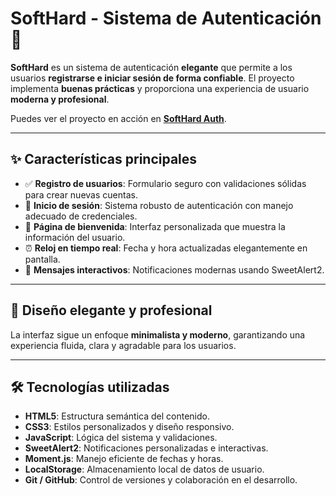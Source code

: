 # SoftHard - Sistema de Autenticación 🔐

**SoftHard** es un sistema de autenticación **elegante** que permite a los usuarios **registrarse e iniciar sesión de forma confiable**. El proyecto implementa **buenas prácticas** y proporciona una experiencia de usuario **moderna y profesional**.

Puedes ver el proyecto en acción en **[SoftHard Auth](https://fkz14.github.io/SoftHard-Auth/)**.

---

## ✨ Características principales

- ✅ **Registro de usuarios**: Formulario seguro con validaciones sólidas para crear nuevas cuentas.
- 🔐 **Inicio de sesión**: Sistema robusto de autenticación con manejo adecuado de credenciales.
- 👋 **Página de bienvenida**: Interfaz personalizada que muestra la información del usuario.
- ⏰ **Reloj en tiempo real**: Fecha y hora actualizadas elegantemente en pantalla.
- 💬 **Mensajes interactivos**: Notificaciones modernas usando SweetAlert2.

---

## 🌟 Diseño elegante y profesional

La interfaz sigue un enfoque **minimalista y moderno**, garantizando una experiencia fluida, clara y agradable para los usuarios.

---

## 🛠️ Tecnologías utilizadas

- **HTML5**: Estructura semántica del contenido.
- **CSS3**: Estilos personalizados y diseño responsivo.
- **JavaScript**: Lógica del sistema y validaciones.
- **SweetAlert2**: Notificaciones personalizadas e interactivas.
- **Moment.js**: Manejo eficiente de fechas y horas.
- **LocalStorage**: Almacenamiento local de datos de usuario.
- **Git / GitHub**: Control de versiones y colaboración en el desarrollo.

